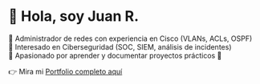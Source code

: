 # 👋 Hola, soy Juan R.

🔹 Administrador de redes con experiencia en Cisco (VLANs, ACLs, OSPF)  
🔹 Interesado en Ciberseguridad (SOC, SIEM, análisis de incidentes)  
🔹 Apasionado por aprender y documentar proyectos prácticos 🚀  

👉 Mira mi [Portfolio completo aquí](https://github.com/JuanR101-tech/portfolio)
